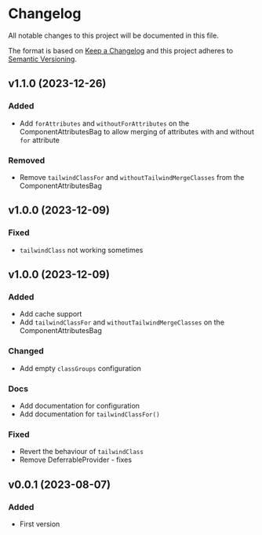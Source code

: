 # Changelog
All notable changes to this project will be documented in this file.

The format is based on [Keep a Changelog](http://keepachangelog.com/)
and this project adheres to [Semantic Versioning](http://semver.org/).

## v1.1.0 (2023-12-26)
### Added
- Add `forAttributes` and `withoutForAttributes` on the ComponentAttributesBag to allow merging of attributes with and without `for` attribute
### Removed
- Remove `tailwindClassFor` and `withoutTailwindMergeClasses` from the ComponentAttributesBag

## v1.0.0 (2023-12-09)
### Fixed
- `tailwindClass` not working sometimes

## v1.0.0 (2023-12-09)
### Added
- Add cache support
- Add `tailwindClassFor` and `withoutTailwindMergeClasses` on the ComponentAttributesBag

### Changed
- Add empty `classGroups` configuration

### Docs
- Add documentation for configuration
- Add documentation for `tailwindClassFor()`

### Fixed
- Revert the behaviour of `tailwindClass`
- Remove DeferrableProvider - fixes

## v0.0.1 (2023-08-07)
### Added
- First version
